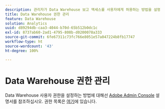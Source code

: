 ```yaml
---
description: 관리자가 Data Warehouse 보고 액세스를 사용자에게 허용하는 방법을 설명하는 단계입니다.
title: Data Warehouse 권한 관리
feature: Data Warehouse
solution: Analytics
uuid: d89294db-caa3-4044-b70d-65b512b0dc1c
exl-id: 8737ab60-2ad1-4795-808b-d0200078a333
source-git-commit: 6fe67311c73fc766e8051e57a047224b8fb17747
workflow-type: ht
source-wordcount: '43'
ht-degree: 100%

---
```


# Data Warehouse 권한 관리

Data Warehouse 사용자 권한을 설정하는 방법에 대해선 [Adobe Admin Console](/help/admin/admin-console/home.md) 설명서를 참조하십시오. 권한 목록은 [여기](/help/admin/admin-console/permissions/report-suite-tools.md)에 있습니다.


